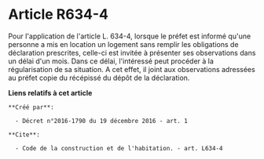 # Article R634-4

Pour l'application de l'article L. 634-4, lorsque le préfet est informé qu'une personne a mis en location un logement sans
remplir les obligations de déclaration prescrites, celle-ci est invitée à présenter ses observations dans un délai d'un mois.
Dans ce délai, l'intéressé peut procéder à la régularisation de sa situation. A cet effet, il joint aux observations
adressées au préfet copie du récépissé du dépôt de la déclaration.

**Liens relatifs à cet article**

	**Créé par**:

	  - Décret n°2016-1790 du 19 décembre 2016 - art. 1

	**Cite**:

	  - Code de la construction et de l'habitation. - art. L634-4
